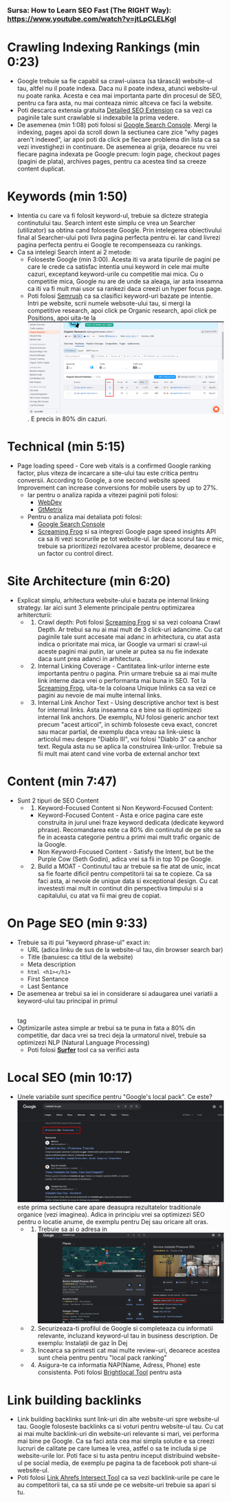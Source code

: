 ### Sursa: How to Learn SEO Fast (The RIGHT Way): https://www.youtube.com/watch?v=jtLpCLELKgI

# Crawling Indexing Rankings (min 0:23)

- Google trebuie sa fie capabil sa crawl-uiasca (sa târască) website-ul tau, altfel nu il poate indexa. Daca nu il poate indexa, atunci website-ul nu poate ranka. Acesta e cea mai importanta parte din procesul de SEO, pentru ca fara asta, nu mai conteaza nimic altceva ce faci la website.
- Poti descarca extensia gratuita [Detailed SEO Extension](https://chrome.google.com/webstore/detail/detailed-seo-extension/pfjdepjjfjjahkjfpkcgfmfhmnakjfba) ca sa vezi ca paginile tale sunt crawlable si indexabile la prima vedere.
- De asemenea (min 1:08) poti folosi si [Google Search Console](https://search.google.com/search-console/about). Mergi la indexing, pages apoi da scroll down la sectiunea care zice "why pages aren't indexed", iar apoi poti da click pe fiecare problema din lista ca sa vezi investighezi in continuare. De asemenea ai grija, deoarece nu vrei fiecare pagina indexata pe Google precum: login page, checkout pages (pagini de plata), archives pages, pentru ca acestea tind sa creeze content duplicat.

# Keywords (min 1:50)

- Intentia cu care va fi folosit keyword-ul, trebuie sa dicteze strategia continutului tau. Search intent este simplu ce vrea un Searcher (utilizator) sa obtina cand foloseste Google. Prin intelegerea obiectivului final al Searcher-ului poti livra pagina perfecta pentru ei. Iar cand livrezi pagina perfecta pentru ei Google te recompenseaza cu rankings.
- Ca sa intelegi Search intent ai 2 metode:
  - Foloseste Google (min 3:00). Acesta iti va arata tipurile de pagini pe care le crede ca satisfac intentia unui keyword in cele mai multe cazuri, exceptand keyword-urile cu competitie mai mica. Cu o competitie mica, Google nu are de unde sa aleaga, iar asta inseamna ca iti va fi mult mai usor sa rankezi daca creezi un hyper focus page.
  - Poti folosi [Semrush](https://www.semrush.com/) ca sa clasifici keyword-uri bazate pe intentie. Intri pe website, scrii numele websote-ului tau, si mergi la competitive research, apoi click pe Organic research, apoi click pe Positions, apoi uita-te la ![Intent Column](Images/intent-column.png). E precis in 80% din cazuri.

# Technical (min 5:15)

- Page loading speed - Core web vitals is a confirmed Google ranking factor, plus viteza de incarcare a site-ului tau este critica pentru conversii. According to Google, a one second website speed Improvement can increase conversions for mobile users by up to 27%.
  - Iar pentru o analiza rapida a vitezei paginii poti folosi:
    - [WebDev](https://web.dev/)
    - [GtMetrix](https://gtmetrix.com/)
  - Pentru o analiza mai detaliata poti folosi:
    - [Google Search Console](https://search.google.com/search-console/about)
    - [Screaming Frog](https://www.screamingfrog.co.uk/seo-spider/) si sa integrezi Google page speed insights API ca sa iti vezi scorurile pe tot website-ul. Iar daca scorul tau e mic, trebuie sa prioritizezi rezolvarea acestor probleme, deoarece e un factor cu control direct.

# Site Architecture (min 6:20)

- Explicat simplu, arhitectura website-ului e bazata pe internal linking strategy. Iar aici sunt 3 elemente principale pentru optimizarea arhitercturii:
  - 1. Crawl depth: Poti folosi [Screaming Frog](https://www.screamingfrog.co.uk/seo-spider/) si sa vezi coloana Crawl Depth. Ar trebui sa nu ai mai mult de 3 click-uri adancime. Cu cat paginile tale sunt accesate mai adanc in arhitectura, cu atat asta indica o prioritate mai mica, iar Google va urmari si crawl-ui aceste pagini mai putin, iar unele ar putea sa nu fie indexate daca sunt prea adanci in arhitectura.
  - 2. Internal Linking Coverage - Cantitatea link-urilor interne este importanta pentru o pagina. Prin urmare trebuie sa ai mai multe link interne daca vrei o performanta mai buna in SEO. Tot la [Screaming Frog](https://www.screamingfrog.co.uk/seo-spider/), uita-te la coloana Unique Inlinks ca sa vezi ce pagini au nevoie de mai multe internal links.
  - 3. Internal Link Anchor Text - Using descriptive anchor text is best for internal links. Asta inseamna ca e bine sa iti optimizezi internal link anchors. De exemplu, NU folosi generic anchor text precum "acest articol", in schimb foloseste ceva exact, concret sau macar partial, de exemplu daca vreau sa link-uiesc la articolul meu despre "Diablo III", voi folosi "Diablo 3" ca anchor text. Regula asta nu se aplica la construirea link-urilor. Trebuie sa fii mult mai atent cand vine vorba de external anchor text

# Content (min 7:47)

- Sunt 2 tipuri de SEO Content
  - 1. Keyword-Focused Content si Non Keyword-Focused Content:
    - Keyword-Focused Content - Asta e orice pagina care este construita in jurul unei fraze keyword dedicata (dedicate keyword phrase). Recomandarea este ca 80% din continutul de pe site sa fie in aceasta categorie pentru a primi mai mult trafic organic de la Google.
    - Non Keyword-Focused Content - Satisfy the Intent, but be the Purple Cow (Seth Godin), adica vrei sa fii in top 10 pe Google.
  - 2. Build a MOAT - Continutul tau ar trebuie sa fie atat de unic, incat sa fie foarte dificil pentru competitorii tai sa te copieze. Ca sa faci asta, ai nevoie de unique data si exceptional design. Cu cat investesti mai mult in continut din perspectiva timpului si a capitalului, cu atat va fii mai greu de copiat.

# On Page SEO (min 9:33)

- Trebuie sa iti pui "keyword phrase-ul" exact in:
  - URL (adica linku de sus de la website-ul tau, din browser search bar)
  - Title (banuiesc ca titlul de la website)
  - Meta description
  - `html <h1></h1>`
  - First Sentance
  - Last Sentance
- De asemenea ar trebui sa iei in considerare si adaugarea unei variatii a keyword-ului tau principal in primul <h2></h2> tag
- Optimizarile astea simple ar trebui sa te puna in fata a 80% din competitie, dar daca vrei sa treci deja la urmatorul nivel, trebuie sa optimizezi NLP (Natural Language Processing)
  - Poti folosi **[Surfer](https://surferseo.com/)** tool ca sa verifici asta

# Local SEO (min 10:17)

- Unele variabile sunt specifice pentru "Google's local pack". Ce este? ![Google's local pack](Images/local-pack.png) este prima sectiune care apare deasupra rezultatelor traditionale organice (vezi imaginea). Adica in principiu vrei sa optimizezi SEO pentru o locatie anume, de exemplu pentru Dej sau oricare alt oras.
  - 1. Trebuie sa ai o adresa in ![target location](Images/target-location.png)
  - 2. Securizeaza-ti profilul de Google si completeaza cu informatii relevante, incluzand keyword-ul tau in business description. De exemplu: Instalații de gaz în Dej
  - 3. Incearca sa primesti cat mai multe review-uri, deoarece acestea sunt cheia pentru pentru "local pack ranking"
  - 4. Asigura-te ca informatia NAP(Name, Adress, Phone) este consistenta. Poti folosi [Brightlocal Tool](https://www.brightlocal.com/local-seo-tools/auditing/citation-tracker/) pentru asta

# Link building backlinks

- Link building backlinks sunt link-uri din alte website-uri spre website-ul tau. Google foloseste backlinks ca si voturi pentru website-ul tau. Cu cat ai mai multe backlink-uri din website-uri relevante si mari, vei performa mai bine pe Google. Ca sa faci asta cea mai simpla solutie e sa creezi lucruri de calitate pe care lumea le vrea, astfel o sa te includa si pe website-urile lor. Poti face si tu asta pentru inceput distribuind website-ul pe social media, de exemplu pe pagina ta de facebook poti share-ui website-ul.
- Poti folosi [Link Ahrefs Intersect Tool](https://ahrefs.com/link-intersect) ca sa vezi backlink-urile pe care le au competitorii tai, ca sa stii unde pe ce website-uri trebuie sa apari si tu.
